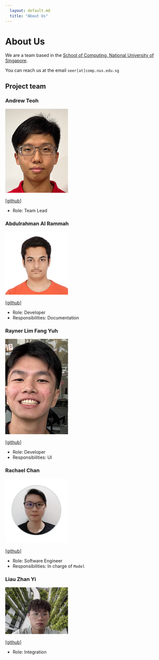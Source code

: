 ```yaml
---
  layout: default.md
  title: "About Us"
---
```


# About Us

We are a team based in the [School of Computing, National University of Singapore](http://www.comp.nus.edu.sg).

You can reach us at the email `seer[at]comp.nus.edu.sg`

## Project team

### Andrew Teoh

<img src="images/andrew22teoh.png" width="200px">

[[github](https://github.com/andrew22teoh)]

* Role: Team Lead

### Abdulrahman Al Rammah
<img src="images/abdulrahmanalrammah.png" width="200px">

[[github](http://github.com/abdulrahmanalrammah)]

* Role: Developer
* Responsibilities: Documentation

### Rayner Lim Fang Yuh

<img src="images/rayray39.png" width="200px">

[[github](http://github.com/rayray39)]

* Role: Developer
* Responsibilities: UI

### Rachael Chan
<img src="images/rachael-chan.png" width="200px">

[[github](http://github.com/rachael-chan)]

* Role: Software Engineer
* Responsibilities: In charge of `Model`

### Liau Zhan Yi

<img src="images/liauzhanyi.png" width="200px">

[[github](https://github.com/liauzhanyi)]

* Role: Integration
